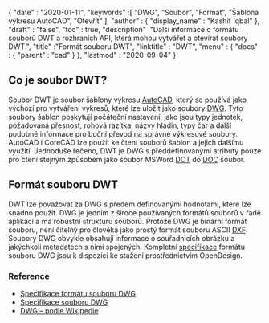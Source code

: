 {
  "date" : "2020-01-11",
  "keywords" :[ "DWG", "Soubor", "Formát", "Šablona výkresu AutoCAD", "Otevřít" ],
  "author" : {
    "display_name" : "Kashif Iqbal"
},
  "draft" : "false",
  "toc" : true,
  "description" :"Další informace o formátu souborů DWT a rozhraních API, která mohou vytvářet a otevírat soubory DWT.",
  "title" :"Formát souboru DWT",
  "linktitle" : "DWT",
  "menu" : {
    "docs" : {
      "parent" : "cad"
}
},
  "lastmod" : "2020-09-04"
}

## Co je soubor DWT?

Soubor DWT je soubor šablony výkresu [AutoCAD](https://www.autodesk.com/), který se používá jako výchozí pro vytváření výkresů, které lze uložit jako soubory [DWG](/cs/cad/dwg/). Tyto soubory šablon poskytují počáteční nastavení, jako jsou typy jednotek, požadovaná přesnost, rohová razítka, názvy hladin, typy čar a další podobné informace pro boční převod na správné výkresové soubory. AutoCAD i CoreCAD lze použít ke čtení souborů šablon a jejich dalšímu využití. Jednoduše řečeno, DWT je DWG s předdefinovanými atributy pouze pro čtení stejným způsobem jako soubor MSWord [DOT](/cs/word-processing/dot/) do [DOC](/cs/word-processing/doc/) soubor.

## Formát souboru DWT

DWT lze považovat za DWG s předem definovanými hodnotami, které lze snadno použít. DWG je jedním z široce používaných formátů souborů v řadě aplikací a má robustní strukturu souborů. Protože DWG je binární formát souboru, není čitelný pro člověka jako prostý formát souboru ASCII [DXF](/cs/cad/dxf/). Soubory DWG obvykle obsahují informace o souřadnicích obrázku a jakýchkoli metadatech s nimi spojených. Kompletní [specifikace](https://www.opendesign.com/files/guestdownloads/OpenDesign_Specification_for_.dwg_files.pdf) formátu souboru DWG jsou k dispozici ke stažení prostřednictvím OpenDesign.

### Reference

* [Specifikace formátu souboru DWG](https://www.opendesign.com/files/guestdownloads/OpenDesign_Specification_for_.dwg_files.pdf)
* [Specifikace souboru DWG](https://www.scan2cad.com/blog/dwg/file-spec/)
* [DWG – podle Wikipedie](https://en.wikipedia.org/wiki/.dwg)

